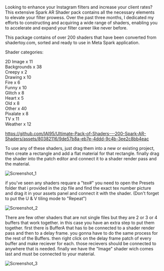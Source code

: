 Looking to enhance your Instagram filters and increase your client rates? This extensive Spark AR Shader pack contains all the necessary elements to elevate your filter prowess. Over the past three months, I dedicated my efforts to constructing and acquiring a wide range of shaders, enabling you to accelerate and expand your filter career like never before. 

This package contains of over 200 shaders that have been converted from shadertoy.com, sorted and ready to use in Meta Spark application. 

Shader categories:

2D Image x 11 \
Backgrounds x 38 \
Creepy x 2 \
Drawing x 10 \
Fire x 6 \
Funny x 10 \
Glitch x 8 \
Heart x 5 \
Old x 8 \
Other x 40 \
Pixalate x 8 \
TV x 11 \
Weather x 12 

https://github.com/IAI95/Ultimate-Pack-of-Shaders---200-Spark-AR-Shaders/assets/80382116/9de57b8a-eb7e-4ddd-9c4b-3ee2c8bb4eac

To use any of these shaders, just drag them into a new or existing project, then create a rectangle and add a flat material for that rectangle. finally drag the shader into the patch editor and connect it to a shader render pass and the material.

![Screenshot_1](https://github.com/IAI95/Ultimate-Pack-of-Shaders---200-Spark-AR-Shaders/assets/80382116/6db7284d-d6d1-44b3-9768-aeaee1888191)

if you've seen any shaders requare a "tex#" you need to open the Presets folder that i provided in the zip file and find the exact tex number picture and drag it in your assets panel and connect it with the shader. (Don't forget to put the U & V tiling mode to "Repeat")

![Screenshot_2](https://github.com/IAI95/Ultimate-Pack-of-Shaders---200-Spark-AR-Shaders/assets/80382116/0ebc287e-46e5-479c-901c-a4bbef728bb5)

There are few other shaders that are not single files but they are 2 or 3 or 4 buffers that work together. in this case you have an extra step to put them together. first there is BufferA that has to be connected to a shader render pass and then to a delay frame. you gonna have to do the same process for the rest of the Buffers. then right click on the delay frame patch of every buffer and make reciever for each. those recievers should be connected to anywhere that is needed. finally we have the "Image" shader wich comes last and must be connected to your material.

![Screenshot_3](https://github.com/IAI95/Ultimate-Pack-of-Shaders---200-Spark-AR-Shaders/assets/80382116/532640e4-e739-498e-a543-232bc2b1dbff)

